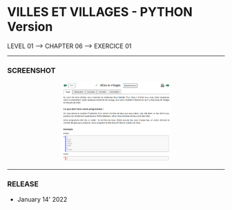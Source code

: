 # VILLES ET VILLAGES - PYTHON Version
LEVEL 01 --> CHAPTER 06 --> EXERCICE 01

---
### **SCREENSHOT**

<div align="center">
    <img
        src="https://github.com/Ayckinn/PYTHON/blob/main/FRANCE-IOI/LEVEL_01/Chapter_06/01_villes_villages/todo.png"
        alt="DEMO"
        style="width:50%">
</div>

---
### **RELEASE**

- January 14' 2022